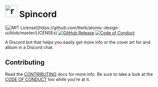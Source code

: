 # <img src="https://kamranpayne.com/spincord/assets/img/record-transparent.png" alt="record" width="40" style="margin-bottom: -10px;" /> Spincord

[![MIT License](https://img.shields.io/apm/l/atomic-design-ui.svg?)](https://github.com/tterb/atomic-design-ui/blob/master/LICENSEs) [![GitHub Release](https://img.shields.io/github/release/kmrn/spincord.svg?style=flat)]() [![Code of Conduct](https://img.shields.io/badge/code%20of-conduct-ff69b4.svg?style=flat)](https://github.com/tterb/hyde/blob/master/docs/CODE_OF_CONDUCT.md) 


A Discord bot that helps you easily get more info or the cover art for and album in a Discord chat. 

## Contributing
Read the [CONTRIBUTING](https://github.com/kmrn/spincord/blob/main/CONTRIBUTING.md) docs for more info. Be sure to take a look at the [CODE OF CONDUCT](https://github.com/kmrn/spincord/blob/main/CODE_OF_CONDUCT.md) too while you're at it.

